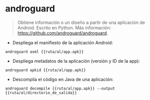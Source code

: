 # androguard

> Obtiene información o un diseño a partir de una aplicación de Android. Escrito en Python.
> Más información: <https://github.com/androguard/androguard>.

- Despliega el manifiesto de la aplicación Android:

`androguard axml {{ruta/al/app.apk}}`

- Despliega metadatos de la aplicación (versión y ID de la app):

`androguard apkid {{ruta/al/app.apk}}`

- Descompila el código en Java de una aplicación:

`androguard decompile {{ruta/al/app.apk}} --output {{ruta/al/directorio_de_salida}}`
